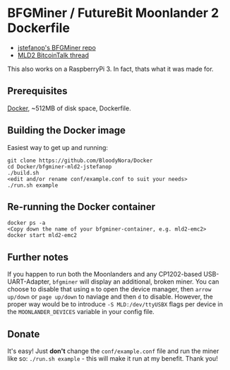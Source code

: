 # BFGMiner / FutureBit Moonlander 2 Dockerfile

* [jstefanop's BFGMiner repo](https://github.com/jstefanop/bfgminer)
* [MLD2 BitcoinTalk thread](https://bitcointalk.org/index.php?topic=2420357.msg24766858#msg24766858)


This also works on a RaspberryPi 3. In fact, thats what it was made for.

## Prerequisites

[Docker](https://docs.docker.com/), ~512MB of disk space, Dockerfile.


## Building the Docker image

Easiest way to get up and running:

```
git clone https://github.com/BloodyNora/Docker
cd Docker/bfgminer-mld2-jstefanop
./build.sh
<edit and/or rename conf/example.conf to suit your needs>
./run.sh example
```

## Re-running the Docker container

```
docker ps -a
<Copy down the name of your bfgminer-container, e.g. mld2-emc2>
docker start mld2-emc2
```

## Further notes

If you happen to run both the Moonlanders and any CP1202-based USB-UART-Adapter, `bfgminer` will display an additional, broken miner. You can choose to disable that using `m` to open the device manager, then `arrow up/down` or `page up/down` to naviage and then `d` to disable. However, the proper way would be to introduce `-S MLD:/dev/ttyUSBX` flags per device in the `MOONLANDER_DEVICES` variable in your config file.

## Donate

It's easy! Just **don't** change the `conf/example.conf` file and run the miner like so: `./run.sh example` - this will make it run at my benefit. Thank you!
